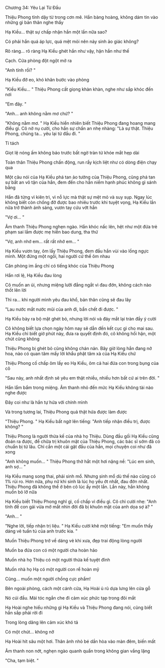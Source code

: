 




Chương 34: Yêu Lại Từ Đầu


Thiệu Phong tỉnh dậy từ trong cơn mê. Hắn bàng hoàng, không dám tin vào những gì bản thân nghe thấy

Hạ Kiều... thật sự chấp nhận hắn một lần nữa sao?

Có phải hắn quá áp lực, quá mệt mỏi nên nảy sinh ảo giác không?

Rõ ràng... rõ ràng Hạ Kiều ghét hắn như vậy, hận hắn như thế

Cạch. Cửa phòng đột ngột mở ra

"Anh tỉnh rồi? "

Hạ Kiều đỡ eo, khó khăn bước vào phòng

"Kiều Kiều... " Thiệu Phong cất giọng khàn khàn, nghe như sắp khóc đến nơi

"Em đây. "

"Anh... anh không nằm mơ chứ? "

"Không nằm mơ. " Hạ Kiều hiển nhiên biết Thiệu Phong đang hoang mang điều gì. Cô nở nụ cười, cho hắn sự chấn an nhẹ nhàng: "Là sự thật. Thiệu Phong, chúng ta... yêu lại từ đầu đi. "

Tí tách

Giọt lệ nóng ấm không báo trước bất ngờ tràn từ khóe mắt hẹp dài

Toàn thân Thiệu Phong chấn động, run rẩy kịch liệt như có dòng điện chạy qua

Một câu nói của Hạ Kiều phá tan ảo tưởng của Thiệu Phong, cũng phá tan sự bất an vô tận của hắn, đem đến cho hắn niềm hạnh phúc không gì sánh bằng

Hắn đã từng vì kiên trì, vì nỗ lực mà thật sự mệt mỏ và suy sụp. Ngay lúc không biết còn chống đỡ được bao nhiêu trước khi tuyệt vọng, Hạ Kiều lần nữa trở thành ánh sáng, vươn tay cứu vớt hắn

"Vợ ơi... "

Âm thanh Thiệu Phong nghẹn ngào. Hắn khóc nấc lên, hệt như một đứa trẻ phạm sai lầm được mẹ hiền bao dung, tha thứ



"Vợ, anh nhớ em... rất rất nhớ em... "

Hạ Kiều vươn tay, ôm lấy Thiệu Phong, đem đầu hắn vùi vào lồng ngực mình. Một đứng một ngồi, hai người cứ thế ôm nhau

Căn phòng im ắng chỉ có tiếng khóc của Thiệu Phong

Hắn rơi lệ, Hạ Kiều đau lòng

Cô muốn an ủi, nhưng miệng lưỡi đắng ngắt vì đau đớn, không cách nào thốt lên lời

Thì ra... khi người mình yêu đau khổ, bản thân cũng sẽ đau lây



"Lau nước mắt nước mũi của anh đi, bẩn chết đi được. "

Hạ Kiều bày ra bộ mặt ghét bỏ, nhưng lời nói và đáy mắt lại tràn đầy ý cười

Cô không biết lựa chọn ngày hôm nay sẽ dẫn đến kết cục gì cho mai sau. Hạ Kiều chỉ biết giờ phút này, đưa ra quyết định đó, cô không hối hận, một chút cũng không

Thiệu Phong bị ghét bỏ cũng không chán nản. Bây giờ lòng hắn đang nở hoa, nào có quan tâm mấy lời khẩu phật tâm xà của Hạ Kiều chứ

Thiệu Phong cố chấp ôm lấy eo Hạ Kiều, ôm cả hai đứa con trong bụng của cô

"Sau này, anh nhất định sẽ yêu em thật nhiều, nhiều hơn bất cứ ai trên đời. "

Hắn lẩm bẩm trong miệng. Âm thanh nhỏ đến mức Hạ Kiều không tài nào nghe được

Đây coi như là hắn tự hứa với chính mình

Và trong tương lai, Thiệu Phong quả thật hứa được làm được

"Thiệu Phong. " Hạ Kiều bất ngờ lên tiếng: "Anh tiếp nhận điều trị, được không? "

Thiệu Phong là người thừa kế của nhà họ Thiệu. Dùng đầu gối Hạ Kiều cũng đoán ra được, để chữa trị khuôn mặt của Thiệu Phong, các bác sĩ sớm đã có chuẩn bị từ lâu. Chỉ cần một cái gật đầu của hắn, mọi chuyện coi như đã xong

"Anh không muốn... " Thiệu Phong thở hắt một hơi nặng nề: "Lúc em sinh, anh sợ... "



Hạ Kiều mang song thai, phải sinh mổ. Nhưng sinh mổ dù thế nào cũng có 1% rủi ro. Hơn nữa, phụ nữ khi sinh là lúc họ yếu ớt nhất, đau đớn nhất. Thiệu Phong đã không thể ở bên cô lúc ấy một lần. Lần này, hắn không muốn bỏ lỡ nữa

Hạ Kiều biết Thiệu Phong nghĩ gì, cố chấp vì điều gì. Cô chỉ cười nhẹ: "Anh tính để con gái vừa mở mắt nhìn đời đã bị khuôn mặt của anh dọa sợ à? "

"Anh... "

"Nghe lời, tiếp nhận trị liệu. " Hạ Kiều cười khẽ một tiếng: "Em muốn thấy dáng vẻ tuấn tú của anh trước kia. "

Muốn Thiệu Phong trở về dáng vẻ khi xưa, đẹp trai động lòng người

Muốn ba đứa con có một người cha hoàn hảo

Muốn nhà họ Thiệu có một người thừa kế tuyệt đỉnh

Muốn nhà họ Hạ có một người con rể hoàn mỹ

Cũng... muốn một người chồng cực phẩm!



Bên ngoài phòng, cách một cánh cửa, Hạ Hoài ủ rũ dựa lưng lên cửa gỗ

Nó cúi đầu. Mái tóc ngắn che đi cảm xúc phức tạp trong đôi mắt

Hạ Hoài nghe hiểu những gì Hạ Kiều và Thiệu Phong đang nói, cũng biết hắn sắp phải rời đi

Trong lòng dâng lên cảm xúc khó tả

Có một chút... không nỡ

Hạ Hoài hít sâu một hơi. Thân ảnh nhỏ bé dần hòa vào màn đêm, biến mất

Âm thanh non nớt, nghẹn ngào quanh quẩn trong không gian vắng lặng

"Cha, tạm biệt. "




